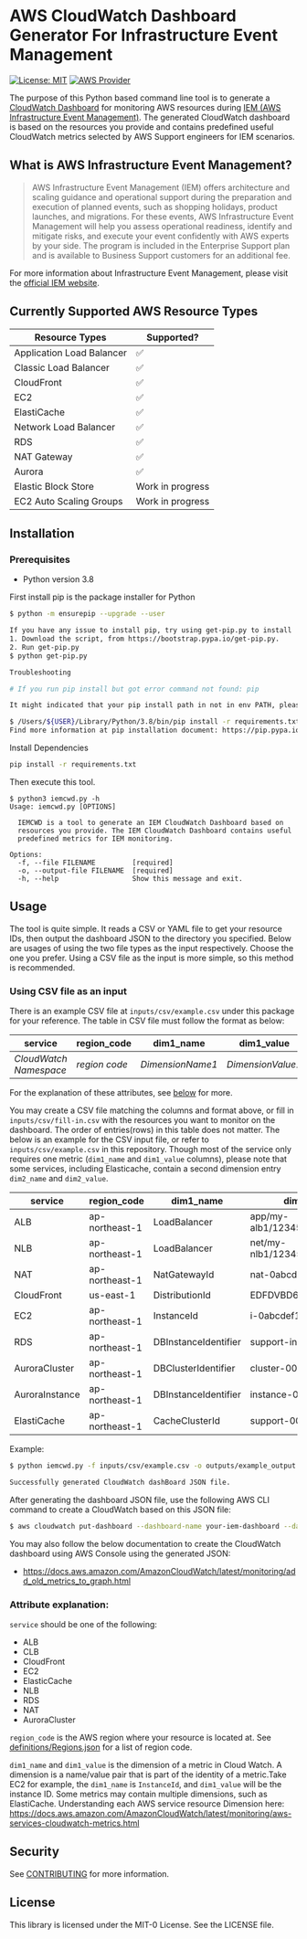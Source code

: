 # AWS CloudWatch Dashboard Generator For Infrastructure Event Management
[![License: MIT](https://img.shields.io/badge/License-MIT--0-yellow)](https://opensource.org/licenses/MIT-0)
[![AWS Provider](https://img.shields.io/badge/provider-AWS-orange?logo=amazon-aws&color=ff9900)](https://docs.aws.amazon.com/AmazonCloudWatch/latest/monitoring/WhatIsCloudWatch.html)

The purpose of this Python based command line tool is to generate a [CloudWatch Dashboard](https://docs.aws.amazon.com/AmazonCloudWatch/latest/monitoring/CloudWatch_Dashboards.html) for monitoring AWS resources during [IEM (AWS Infrastructure Event Management)](https://aws.amazon.com/premiumsupport/programs/iem/). The generated CloudWatch dashboard is based on the resources you provide and contains predefined useful CloudWatch metrics selected by AWS Support engineers for IEM scenarios.

## What is AWS Infrastructure Event Management?
> AWS Infrastructure Event Management (IEM) offers architecture and scaling guidance and operational support during the preparation and execution of planned events, such as shopping holidays, product launches, and migrations. For these events, AWS Infrastructure Event Management will help you assess operational readiness, identify and mitigate risks, and execute your event confidently with AWS experts by your side. The program is included in the Enterprise Support plan and is available to Business Support customers for an additional fee.

For more information about Infrastructure Event Management, please visit the [official IEM website](https://aws.amazon.com/premiumsupport/programs/iem/).

## Currently Supported AWS Resource Types
| Resource Types            | Supported?       |
| ------------------------- | ---------------- |
| Application Load Balancer | ✅                |
| Classic Load Balancer     | ✅                |
| CloudFront                | ✅                |
| EC2                       | ✅                |
| ElastiCache               | ✅                |
| Network Load Balancer     | ✅                |
| RDS                       | ✅                |
| NAT Gateway               | ✅                |
| Aurora                    | ✅                |
| Elastic Block Store       | Work in progress |
| EC2 Auto Scaling Groups   | Work in progress |

## Installation

### Prerequisites
- Python version 3.8

First install pip is the package installer for Python
```bash
$ python -m ensurepip --upgrade --user
```

```bash
If you have any issue to install pip, try using get-pip.py to install
1. Download the script, from https://bootstrap.pypa.io/get-pip.py.
2. Run get-pip.py
$ python get-pip.py

Troubleshooting

# If you run pip install but got error command not found: pip

It might indicated that your pip install path in not in env PATH, please reference WARNING message while install pip to find install path or try

$ /Users/${USER}/Library/Python/3.8/bin/pip install -r requirements.txt
Find more information at pip installation document: https://pip.pypa.io/en/stable/installation/
```

Install Dependencies
```bash
pip install -r requirements.txt
```

Then execute this tool.
```
$ python3 iemcwd.py -h
Usage: iemcwd.py [OPTIONS]

  IEMCWD is a tool to generate an IEM CloudWatch Dashboard based on
  resources you provide. The IEM CloudWatch Dashboard contains useful
  predefined metrics for IEM monitoring.

Options:
  -f, --file FILENAME         [required]
  -o, --output-file FILENAME  [required]
  -h, --help                  Show this message and exit.
```

## Usage

The tool is quite simple. It reads a CSV or YAML file to get your resource IDs, then output the dashboard JSON to the directory you specified. Below are usages of using the two file types as the input respectively. Choose the one you prefer. Using a CSV file as the input is more simple, so this method is recommended.

### Using CSV file as an input

There is an example CSV file at `inputs/csv/example.csv` under this package for your reference. The table in CSV file must follow the format as below:

| service                | region_code   | dim1_name        | dim1_value        | dim2_name        | dim2_value        |
| ---------------------- | ------------- | ---------------- | ----------------- | ---------------- | ----------------- |
| *CloudWatch Namespace* | *region code* | *DimensionName1* | *DimensionValue1* | *DimensionName2* | *DimensionValue2* |

For the explanation of these attributes, see [below](#attribute-explaination) for more.

You may create a CSV file matching the columns and format above, or fill in `inputs/csv/fill-in.csv` with the resources you want to monitor on the dashboard. The order of entries(rows) in this table does not matter. The below is an example for the CSV input file, or refer to `inputs/csv/example.csv` in this repository. Though most of the service only requires one metric (`dim1_name` and `dim1_value` columns), please note that some services, including Elasticache, contain a second dimension entry `dim2_name` and `dim2_value`.

| service        | region_code    | dim1_name            | dim1_value                   | dim2_name   | dim2_value |
|----------------|----------------|----------------------|------------------------------|-------------|------------|
| ALB            | ap-northeast-1 | LoadBalancer         | app/my-alb1/1234567890123456 |             |            |
| NLB            | ap-northeast-1 | LoadBalancer         | net/my-nlb1/1234567890123456 |             |            |
| NAT            | ap-northeast-1 | NatGatewayId         | nat-0abcdef1234567890        |             |            |
| CloudFront     | us-east-1      | DistributionId       | EDFDVBD6EXAMPLE              |             |            |
| EC2            | ap-northeast-1 | InstanceId           | i-0abcdef1234567890          |             |            |
| RDS            | ap-northeast-1 | DBInstanceIdentifier | support-instance-1           |             |            |
| AuroraCluster  | ap-northeast-1 | DBClusterIdentifier  | cluster-001                  |             |            |
| AuroraInstance | ap-northeast-1 | DBInstanceIdentifier | instance-001                 |             |            |
| ElastiCache    | ap-northeast-1 | CacheClusterId       | support-001                  | CacheNodeId | 0001       |

Example:
```bash
$ python iemcwd.py -f inputs/csv/example.csv -o outputs/example_output.json

Successfully generated CloudWatch dashBoard JSON file.
```

After generating the dashboard JSON file, use the following AWS CLI command to create a CloudWatch based on this JSON file:

```bash
$ aws cloudwatch put-dashboard --dashboard-name your-iem-dashboard --dashboard-body file://outputs/example_output.json
```

You may also follow the below documentation to create the CloudWatch dashboard using AWS Console using the generated JSON:
- https://docs.aws.amazon.com/AmazonCloudWatch/latest/monitoring/add_old_metrics_to_graph.html

### Attribute explanation:

`service` should be one of the following:
- ALB
- CLB
- CloudFront
- EC2
- ElasticCache
- NLB
- RDS
- NAT
- AuroraCluster

`region_code` is the AWS region where your resource is located at. See [definitions/Regions.json](definitions/Regions.json) for a list of region code.

`dim1_name` and `dim1_value` is the dimension of a metric in Cloud Watch. A dimension is a name/value pair that is part of the identity of a metric.Take EC2 for example, the `dim1_name` is `InstanceId`, and `dim1_value` will be the instance ID. Some metrics may contain multiple dimensions, such as ElastiCache. Understanding each AWS service resource Dimension here:
https://docs.aws.amazon.com/AmazonCloudWatch/latest/monitoring/aws-services-cloudwatch-metrics.html

## Security

See [CONTRIBUTING](CONTRIBUTING.md#security-issue-notifications) for more information.

## License

This library is licensed under the MIT-0 License. See the LICENSE file.